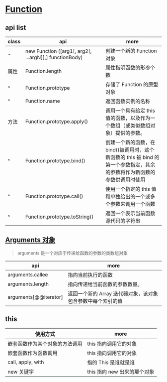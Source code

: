 # [Function](https://developer.mozilla.org/zh-CN/docs/Web/JavaScript/Reference/Global_Objects/Function)

## api list

| class | api                                                    | more                                                                                                                      |
| ----- | ------------------------------------------------------ | ------------------------------------------------------------------------------------------------------------------------- |
| -     | new Function ([arg1[, arg2[, ...argN]],] functionBody) | 创建一个新的 Function 对象                                                                                                |
| 属性  | Function.length                                        | 属性指明函数的形参个数                                                                                                    |
| ^     | Function.prototype                                     | 存储了 Function 的原型对象                                                                                                |
| ^     | Function.name                                          | 返回函数实例的名称                                                                                                        |
| 方法  | Function.prototype.apply()                             | 调用一个具有给定 this 值的函数，以及作为一个数组（或类似数组对象）提供的参数。                                            |
| ^     | Function.prototype.bind()                              | 创建一个新的函数，在 bind()被调用时，这个新函数的 this 被 bind 的第一个参数指定，其余的参数将作为新函数的参数供调用时使用 |
| ^     | Function.prototype.call()                              | 使用一个指定的 this 值和单独给出的一个或多个参数来调用一个函数                                                            |
| ^     | Function.prototype.toString()                          | 返回一个表示当前函数源代码的字符串                                                                                        |

## [Arguments 对象](https://developer.mozilla.org/zh-CN/docs/Web/JavaScript/Reference/Functions/arguments)

> arguments 是一个对应于传递给函数的参数的类数组对象

| api                   | more                                                        |
| --------------------- | ----------------------------------------------------------- |
| arguments.callee      | 指向当前执行的函数                                          |
| arguments.length      | 指向传递给当前函数的参数数量。                              |
| arguments[@@iterator] | 返回一个新的 Array 迭代器对象，该对象包含参数中每个索引的值 |

## this

| 使用方式                       | more                         |
| ------------------------------ | ---------------------------- |
| 嵌套函数作为某个对象的方法调用 | this 指向调用它的对象        |
| 嵌套函数作为函数调用           | this 指向调用它的对象        |
| call, apply, with              | 指的 This 是谁就是谁         |
| new 关键字                     | this 指向 new 出来的那个对象 |
